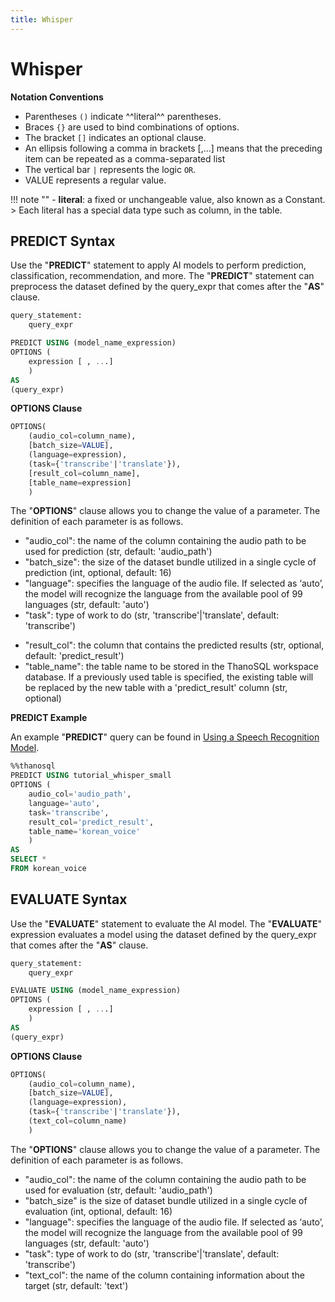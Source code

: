 ```yaml
---
title: Whisper
---
```


# __Whisper__

__Notation Conventions__

- Parentheses `()` indicate ^^literal^^ parentheses.
- Braces `{}` are used to bind combinations of options.
- The bracket `[]` indicates an optional clause.
- An ellipsis following a comma in brackets [,...] means that the preceding item can be repeated as a comma-separated list
- The vertical bar `|` represents the logic `OR`.
- VALUE represents a regular value.

!!! note ""
    - __literal__: a fixed or unchangeable value, also known as a Constant.
    > Each literal has a special data type such as column, in the table.

## __PREDICT Syntax__

Use the "__PREDICT__" statement to apply AI models to perform prediction, classification, recommendation, and more. The "__PREDICT__" statement can preprocess the dataset defined by the query_expr that comes after the "__AS__" clause.

```sql
query_statement:
    query_expr

PREDICT USING (model_name_expression)
OPTIONS (
    expression [ , ...]
    )
AS
(query_expr)
```

__OPTIONS Clause__

```sql
OPTIONS(
    (audio_col=column_name),
    [batch_size=VALUE],
    (language=expression),
    (task={'transcribe'|'translate'}),
    [result_col=column_name],
    [table_name=expression]
    )
```

The "__OPTIONS__" clause allows you to change the value of a parameter. The definition of each parameter is as follows.

- "audio_col": the name of the column containing the audio path to be used for prediction (str, default: 'audio_path')
- "batch_size": the size of the dataset bundle utilized in a single cycle of prediction (int, optional, default: 16)
- "language": specifies the language of the audio file. If selected as ‘auto’, the model will recognize the language from the available pool of 99 languages (str, default: 'auto')
- "task": type of work to do (str, 'transcribe'|'translate', default: 'transcribe')
<!-- >  "transcribe":  -->
<!-- >  "translate":  -->
- "result_col": the column that contains the predicted results (str, optional, default: 'predict_result')
- "table_name": the table name to be stored in the ThanoSQL workspace database. If a previously used table is specified, the existing table will be replaced by the new table with a 'predict_result' column (str, optional)


__PREDICT Example__

An example "__PREDICT__" query can be found in [Using a Speech Recognition Model](/en/tutorials/thanosql_ml/audio_recognition/speech_recognition2/).

```sql
%%thanosql
PREDICT USING tutorial_whisper_small
OPTIONS (
    audio_col='audio_path',
    language='auto',
    task='transcribe',
    result_col='predict_result',
    table_name='korean_voice'
    )
AS
SELECT *
FROM korean_voice
```

## __EVALUATE Syntax__

Use the "__EVALUATE__" statement to evaluate the AI model. The "__EVALUATE__" expression evaluates a model using the dataset defined by the query_expr that comes after the "__AS__" clause.

```sql
query_statement:
    query_expr

EVALUATE USING (model_name_expression)
OPTIONS (
    expression [ , ...]
    )
AS
(query_expr)
```

__OPTIONS Clause__

```sql
OPTIONS(
    (audio_col=column_name),
    [batch_size=VALUE],
    (language=expression),
    (task={'transcribe'|'translate'}),
    (text_col=column_name)
    )
```

The "__OPTIONS__" clause allows you to change the value of a parameter. The definition of each parameter is as follows.

- "audio_col": the name of the column containing the audio path to be used for evaluation (str, default: 'audio_path')
- "batch_size" is the size of dataset bundle utilized in a single cycle of evaluation (int, optional, default: 16)
- "language": specifies the language of the audio file. If selected as ‘auto’, the model will recognize the language from the available pool of 99 languages (str, default: 'auto')
- "task": type of work to do (str, 'transcribe'|'translate', default: 'transcribe')
- "text_col": the name of the column containing information about the target (str, default: 'text')
